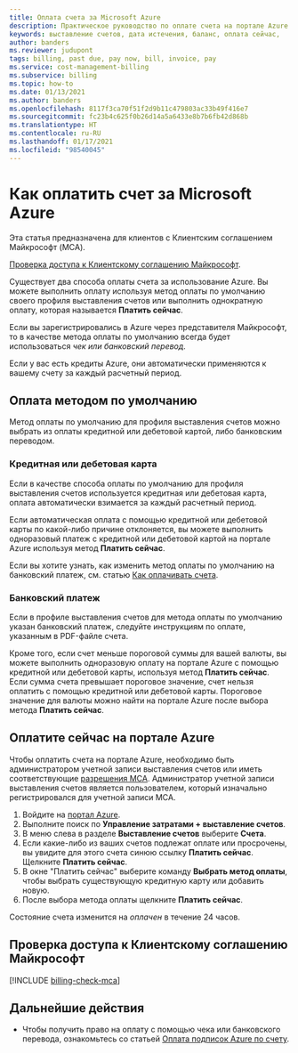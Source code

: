 ```yaml
---
title: Оплата счета за Microsoft Azure
description: Практическое руководство по оплате счета на портале Azure. Для оплаты счетов на портале, нужно быть владельцем профиля выставления счетов, участником или менеджером счетов.
keywords: выставление счетов, дата истечения, баланс, оплата сейчас,
author: banders
ms.reviewer: judupont
tags: billing, past due, pay now, bill, invoice, pay
ms.service: cost-management-billing
ms.subservice: billing
ms.topic: how-to
ms.date: 01/13/2021
ms.author: banders
ms.openlocfilehash: 8117f3ca70f51f2d9b11c479803ac33b49f416e7
ms.sourcegitcommit: fc23b4c625f0b26d14a5a6433e8b7b6fb42d868b
ms.translationtype: HT
ms.contentlocale: ru-RU
ms.lasthandoff: 01/17/2021
ms.locfileid: "98540045"
---
```

# <a name="how-to-pay-your-bill-for-microsoft-azure"></a>Как оплатить счет за Microsoft Azure

Эта статья предназначена для клиентов с Клиентским соглашением Майкрософт (MCA).

[Проверка доступа к Клиентскому соглашению Майкрософт](#check-access-to-a-microsoft-customer-agreement).

Существует два способа оплаты счета за использование Azure. Вы можете выполнить оплату используя метод оплаты по умолчанию своего профиля выставления счетов или выполнить однократную оплату, которая называется **Платить сейчас**.

Если вы зарегистрировались в Azure через представителя Майкрософт, то в качестве метода оплаты по умолчанию всегда будет использоваться *чек или банковский перевод*.

Если у вас есть кредиты Azure, они автоматически применяются к вашему счету за каждый расчетный период.

## <a name="pay-by-default-payment-method"></a>Оплата методом по умолчанию

Метод оплаты по умолчанию для профиля выставления счетов можно выбрать из оплаты кредитной или дебетовой картой, либо банковским переводом.

### <a name="credit-or-debit-card"></a>Кредитная или дебетовая карта

Если в качестве способа оплаты по умолчанию для профиля выставления счетов используется кредитная или дебетовая карта, оплата автоматически взимается за каждый расчетный период.

Если автоматическая оплата с помощью кредитной или дебетовой карты по какой-либо причине отклоняется, вы можете выполнить одноразовый платеж с кредитной или дебетовой картой на портале Azure используя метод **Платить сейчас**.

Если вы хотите узнать, как изменить метод оплаты по умолчанию на банковский платеж, см. статью [Как оплачивать счета](../manage/pay-by-invoice.md).

### <a name="check-or-wire-transfer"></a>Банковский платеж

Если в профиле выставления счетов для метода оплаты по умолчанию указан банковский платеж, следуйте инструкциям по оплате, указанным в PDF-файле счета.

Кроме того, если счет меньше пороговой суммы для вашей валюты, вы можете выполнить одноразовую оплату на портале Azure с помощью кредитной или дебетовой карты, используя метод **Платить сейчас**. Если сумма счета превышает пороговое значение, счет нельзя оплатить с помощью кредитной или дебетовой карты. Пороговое значение для валюты можно найти на портале Azure после выбора метода **Платить сейчас**.

## <a name="pay-now-in-the-azure-portal"></a>Оплатите сейчас на портале Azure

Чтобы оплатить счета на портале Azure, необходимо быть администратором учетной записи выставления счетов или иметь соответствующие [разрешения MCA](../manage/understand-mca-roles.md). Администратор учетной записи выставления счетов является пользователем, который изначально регистрировался для учетной записи MCA.

1. Войдите на [портал Azure](https://portal.azure.com).
1. Выполните поиск по **Управление затратами + выставление счетов**.
1. В меню слева в разделе **Выставление счетов** выберите **Счета**.
1. Если какие-либо из ваших счетов подлежат оплате или просрочены, вы увидите для этого счета синюю ссылку **Платить сейчас**. Щелкните **Платить сейчас**.
1. В окне "Платить сейчас" выберите команду **Выбрать метод оплаты**, чтобы выбрать существующую кредитную карту или добавить новую.
1. После выбора метода оплаты щелкните **Платить сейчас**.

Состояние счета изменится на *оплачен* в течение 24 часов.

## <a name="check-access-to-a-microsoft-customer-agreement"></a>Проверка доступа к Клиентскому соглашению Майкрософт
[!INCLUDE [billing-check-mca](../../../includes/billing-check-mca.md)]

## <a name="next-steps"></a>Дальнейшие действия

- Чтобы получить право на оплату с помощью чека или банковского перевода, ознакомьтесь со статьей [Оплата подписок Azure по счету](../manage/pay-by-invoice.md).